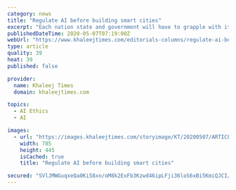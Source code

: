 ```yaml
---
category: news
title: "Regulate AI before building smart cities"
excerpt: "Each nation state and government will have to grapple with its own principles and establish its own ethics benchmarks"
publishedDateTime: 2020-05-07T07:19:00Z
webUrl: "https://www.khaleejtimes.com/editorials-columns/regulate-ai-before-building-smart-cities"
type: article
quality: 39
heat: 39
published: false

provider:
  name: Khaleej Times
  domain: khaleejtimes.com

topics:
  - AI Ethics
  - AI

images:
  - url: "https://images.khaleejtimes.com/storyimage/KT/20200507/ARTICLE/200508986/AR/0/AR-200508986.jpg&NCS_modified=20200507094113&exif=.jpg"
    width: 785
    height: 445
    isCached: true
    title: "Regulate AI before building smart cities"

secured: "SVlJMWGuqxeQa0Ki58xn/oM8k2ExFb3Kzwd46ipLFji36loS6xBi5KmiQJCI/fSVUAQQ5uTI+d2C20OJYzXDKny1x8LoroZ0NOFSTfUUtHKyeX0VGDMv1Uy83d0RdjUPiN4bSYc6/Gtq+P9zqUK5kSq1Y1jXP5y0fnehyDWAJ+EkzarFlzBegkyYT47X8Nz3hj3dCoRhTGAd0T7vmcegmL42mRiNUsKYyNKH5lr318uhGu8pTR7XBwgD556BCHZg7/XtcIzw/C/4NHR/NlDGS+GRPNlXPhfVOTmSFvRo8f2BYvcoLNjbCWXdTqiLto9u+Ji94Xu3CyukclQpHlcZNLlWMfoQfmDxzJQllTrJRqN+ZXjKwWyTeOAJUBHSOF4+j1/RNl7ccFtkiKxoaOPp72x5/gmtPyxQSecAC8Rz1SCdch3vNFnQb40vUzPOYpJ+FhG/G/zDfV4HZYvB2uNWFBjGXc+0JHYBhzoUbxHHoWA=;r/SkCMiR2m0ehgDGIweDNA=="
---
```


